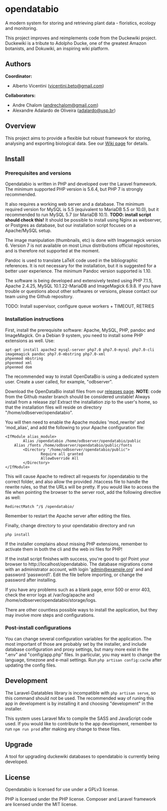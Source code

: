# opendatabio
A modern system for storing and retrieving plant data - floristics, ecology and monitoring.

This project improves and reimplements code from the Duckewiki project. Duckewiki is a tribute to Adolpho Ducke,
one of the greatest Amazon botanists, and Dokuwiki, an inspiring wiki platform.

## Authors
**Coordinator:** 
- Alberto Vicentini (vicentini.beto@gmail.com)

**Collaborators:**
- Andre Chalom (andrechalom@gmail.com)
- Alexandre Adalardo de Oliveira (adalardo@usp.br)

## Overview
This project aims to provide a flexible but robust framework for storing, analysing and exporting biological data.
See our [Wiki page](../../wiki) for details.

## Install
### Prerequisites and versions
Opendatabio is written in PHP and developed over the Laravel framework. 
The minimum supported PHP version is 5.6.4, but PHP 7 is strongly recommended. 

It also requires a working web server and a database. The minimum required version for MySQL is 5.5 
(equivalent to MariaDB 5.5 or 10.0), but it recommended to run MySQL 5.7 (or MariaDB 10.1). **TODO: install script should check this!**
It should be possible to install using Nginx 
as webserver, or Postgres as database, but our installation script focuses on a Apache/MySQL setup.

The image manipulation (thumbnails, etc) is done with Imagemagick version 6. Version 7 is not available on 
most Linux distributions official repositories, and is therefore not supported at the moment.

Pandoc is used to translate LaTeX code used in the bibliographic references. It is not necessary for the installation,
but it is suggested for a better user experience. The minimum Pandoc version supported is 1.10.

The software is being developed and extensively tested using PHP 7.1.5, Apache 2.4.25, 
MySQL 10.1.22-MariaDB and ImageMagick 6.9.8. If you have trouble or questions about other softwares or versions, please
contact our team using the Github repository.

TODO: Install supervisor, configure queue workers + TIMEOUT, RETRIES

### Installation instructions
First, install the prerequisite software: Apache, MySQL, PHP, pandoc and ImageMagick.
On a Debian 9 system, you need to install some PHP extensions as well. Use:

```
apt-get install apache2 mysql-server php7.0 php7.0-mysql php7.0-cli imagemagick pandoc php7.0-mbstring php7.0-xml
phpenmod mbstring
phpenmod xml
phpenmod dom
```

The recommended way to install OpenDataBio is using a dedicated
system user. Create a user called, for example, "odbserver".

Download the OpenDataBio install files from our [releases page](../../releases).
**NOTE**: code from the Github master branch should be considered unstable! Always install from a release zip!
Extract the installation zip to the user's home, so that the 
installation files will reside on directory "/home/odbserver/opendatabio".

You will then need to enable the Apache modules 'mod_rewrite' and 'mod_alias', and add the following to your Apache configuration file:
```
<IfModule alias_module>
        Alias /opendatabio /home/odbserver/opendatabio/public
	Alias /fonts /home/odbserver/opendatabio/public/fonts
        <Directory "/home/odbserver/opendatabio/public">
                Require all granted
                AllowOverride All
        </Directory>
</IfModule>
```

This will cause Apache to redirect all requests for /opendatabio to the correct folder, and also allow the provided .htaccess file to handle the rewrite rules, so that the URLs will be pretty. If you would like to access the file when pointing the browser to the server root, add the following directive as well:
```
RedirectMatch ^/$ /opendatabio/
```

Remember to restart the Apache server after editing the files.

Finally, change directory to your opendatabio directory and run 
```
php install
```

If the installer complains about missing PHP extensions, remember to activate them in both the cli and the web ini files for PHP!

If the install script finishes with success, you're good to 
go! Point your browser to 
http://localhost/opendatabio. The database migrations come with an administrator account, with
login 'admin@example.org' and and password 'password1'. Edit the file before importing, or change the password after 
installing.

If you have any problems such as a blank page, error 500 or error 403, check the error logs at /var/log/apache and /home/odbserver/opendatabio/storage/logs.

There are other countless possible ways to install the application, but they may involve more steps and configurations.

### Post-install configurations
You can change several configuration variables for the 
application. The most important of those are probably set
by the installer, and include database configuration and
proxy settings, but many more exist in the ".env" and 
"config/app.php" files. In particular, you may want to change
the language, timezone and e-mail settings. 
Run `php artisan config:cache` after updating the config files.

## Development

The Laravel-Datatables library is incompatible with `php artisan serve`, so this command should not be used.
The recommended way of runing this app in development is by installing it and choosing "development" in the installer.

This system uses Laravel Mix to compile the SASS and JavaScript code used. 
If you would like to contribute to the app development,
remember to run `npm run prod` after making any change to these files.

## Upgrade
A tool for upgrading duckewiki databases to opendatabio is currently being developed.

## License
Opendatabio is licensed for use under a GPLv3 license. 

PHP is licensed under the PHP license. Composer and Laravel framework are licensed under the MIT license.
